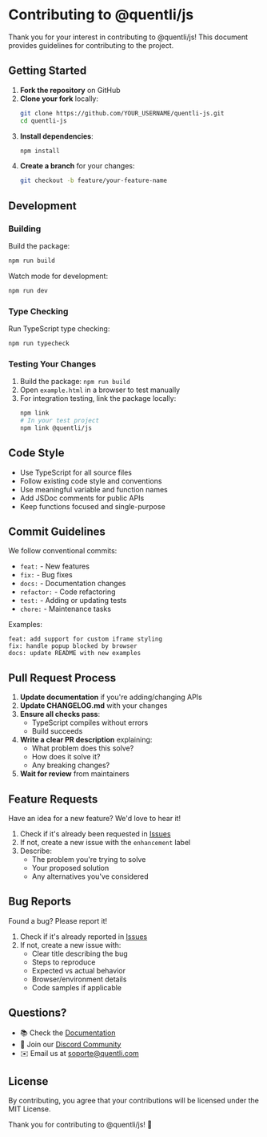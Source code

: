 # Contributing to @quentli/js

Thank you for your interest in contributing to @quentli/js! This document provides guidelines for contributing to the project.

## Getting Started

1. **Fork the repository** on GitHub
2. **Clone your fork** locally:
   ```bash
   git clone https://github.com/YOUR_USERNAME/quentli-js.git
   cd quentli-js
   ```
3. **Install dependencies**:
   ```bash
   npm install
   ```
4. **Create a branch** for your changes:
   ```bash
   git checkout -b feature/your-feature-name
   ```

## Development

### Building

Build the package:
```bash
npm run build
```

Watch mode for development:
```bash
npm run dev
```

### Type Checking

Run TypeScript type checking:
```bash
npm run typecheck
```

### Testing Your Changes

1. Build the package: `npm run build`
2. Open `example.html` in a browser to test manually
3. For integration testing, link the package locally:
   ```bash
   npm link
   # In your test project
   npm link @quentli/js
   ```

## Code Style

- Use TypeScript for all source files
- Follow existing code style and conventions
- Use meaningful variable and function names
- Add JSDoc comments for public APIs
- Keep functions focused and single-purpose

## Commit Guidelines

We follow conventional commits:

- `feat:` - New features
- `fix:` - Bug fixes
- `docs:` - Documentation changes
- `refactor:` - Code refactoring
- `test:` - Adding or updating tests
- `chore:` - Maintenance tasks

Examples:
```
feat: add support for custom iframe styling
fix: handle popup blocked by browser
docs: update README with new examples
```

## Pull Request Process

1. **Update documentation** if you're adding/changing APIs
2. **Update CHANGELOG.md** with your changes
3. **Ensure all checks pass**:
   - TypeScript compiles without errors
   - Build succeeds
4. **Write a clear PR description** explaining:
   - What problem does this solve?
   - How does it solve it?
   - Any breaking changes?
5. **Wait for review** from maintainers

## Feature Requests

Have an idea for a new feature? We'd love to hear it!

1. Check if it's already been requested in [Issues](https://github.com/quentli/quentli-js/issues)
2. If not, create a new issue with the `enhancement` label
3. Describe:
   - The problem you're trying to solve
   - Your proposed solution
   - Any alternatives you've considered

## Bug Reports

Found a bug? Please report it!

1. Check if it's already reported in [Issues](https://github.com/quentli/quentli-js/issues)
2. If not, create a new issue with:
   - Clear title describing the bug
   - Steps to reproduce
   - Expected vs actual behavior
   - Browser/environment details
   - Code samples if applicable

## Questions?

- 📚 Check the [Documentation](https://docs.quentli.com)
- 💬 Join our [Discord Community](https://discord.gg/quentli)
- ✉️ Email us at [soporte@quentli.com](mailto:soporte@quentli.com)

## License

By contributing, you agree that your contributions will be licensed under the MIT License.

Thank you for contributing to @quentli/js! 🎉

